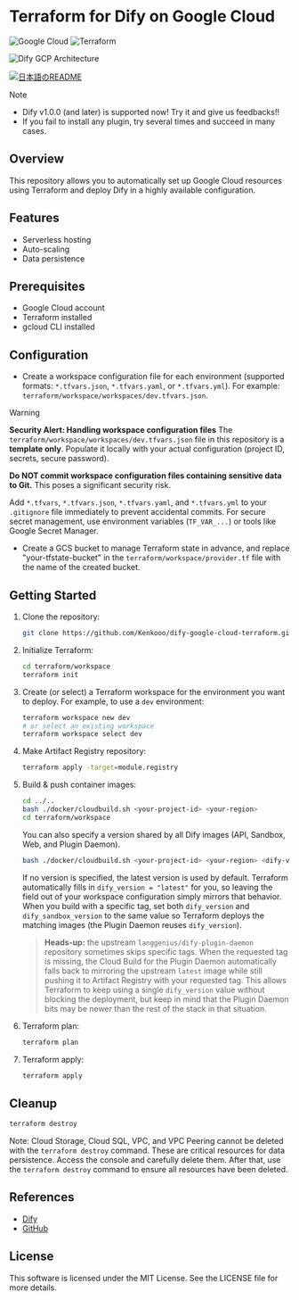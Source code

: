 # Terraform for Dify on Google Cloud

![Google Cloud](https://img.shields.io/badge/Google%20Cloud-4285F4?logo=google-cloud&logoColor=white)
![Terraform](https://img.shields.io/badge/Terraform-1.9.5-blue.svg)


![Dify GCP Architecture](images/dify-google-cloud-architecture.png)

<a href="./README_ja.md"><img alt="日本語のREADME" src="https://img.shields.io/badge/日本語-d9d9d9"></a>

> [!NOTE]
> - Dify v1.0.0 (and later) is supported now! Try it and give us feedbacks!!
> - If you fail to install any plugin, try several times and succeed in many cases.

## Overview
This repository allows you to automatically set up Google Cloud resources using Terraform and deploy Dify in a highly available configuration.

## Features
- Serverless hosting
- Auto-scaling
- Data persistence

## Prerequisites
- Google Cloud account
- Terraform installed
- gcloud CLI installed

## Configuration
- Create a workspace configuration file for each environment (supported formats: `*.tfvars.json`, `*.tfvars.yaml`, or `*.tfvars.yml`). For example: `terraform/workspace/workspaces/dev.tfvars.json`.

> [!WARNING]
> **Security Alert: Handling workspace configuration files**
> The `terraform/workspace/workspaces/dev.tfvars.json` file in this repository is a **template only**. Populate it locally with your actual configuration (project ID, secrets, secure password).
>
> **Do NOT commit workspace configuration files containing sensitive data to Git.** This poses a significant security risk.
>
> Add `*.tfvars`, `*.tfvars.json`, `*.tfvars.yaml`, and `*.tfvars.yml` to your `.gitignore` file immediately to prevent accidental commits. For secure secret management, use environment variables (`TF_VAR_...`) or tools like Google Secret Manager.

- Create a GCS bucket to manage Terraform state in advance, and replace "your-tfstate-bucket" in the `terraform/workspace/provider.tf` file with the name of the created bucket.

## Getting Started
1. Clone the repository:
    ```sh
    git clone https://github.com/Kenkooo/dify-google-cloud-terraform.git
    ```

2. Initialize Terraform:
    ```sh
    cd terraform/workspace
    terraform init
    ```

3. Create (or select) a Terraform workspace for the environment you want to deploy. For example, to use a `dev` environment:
    ```sh
    terraform workspace new dev
    # or select an existing workspace
    terraform workspace select dev
    ```

4. Make Artifact Registry repository:
    ```sh
    terraform apply -target=module.registry
    ```

5. Build & push container images:
    ```sh
    cd ../..
    bash ./docker/cloudbuild.sh <your-project-id> <your-region>
    cd terraform/workspace
    ```
    You can also specify a version shared by all Dify images (API, Sandbox, Web, and Plugin Daemon).
    ```sh
    bash ./docker/cloudbuild.sh <your-project-id> <your-region> <dify-version>
    ```
    If no version is specified, the latest version is used by default. Terraform automatically fills in `dify_version = "latest"` for you, so leaving the field out of your workspace configuration simply mirrors that behavior. When you build with a specific tag, set both `dify_version` and `dify_sandbox_version` to the same value so Terraform deploys the matching images (the Plugin Daemon reuses `dify_version`).

    > **Heads-up:** the upstream `langgenius/dify-plugin-daemon` repository sometimes skips specific tags.
    > When the requested tag is missing, the Cloud Build for the Plugin Daemon automatically falls back to mirroring the upstream `latest` image while still pushing it to Artifact Registry with your requested tag.
    > This allows Terraform to keep using a single `dify_version` value without blocking the deployment, but keep in mind that the Plugin Daemon bits may be newer than the rest of the stack in that situation.

6. Terraform plan:
    ```sh
    terraform plan
    ```

7. Terraform apply:
    ```sh
    terraform apply
    ```


## Cleanup
```sh
terraform destroy
```

Note: Cloud Storage, Cloud SQL, VPC, and VPC Peering cannot be deleted with the `terraform destroy` command. These are critical resources for data persistence. Access the console and carefully delete them. After that, use the `terraform destroy` command to ensure all resources have been deleted.

## References
- [Dify](https://dify.ai/)
- [GitHub](https://github.com/langgenius/dify)

## License
This software is licensed under the MIT License. See the LICENSE file for more details.
